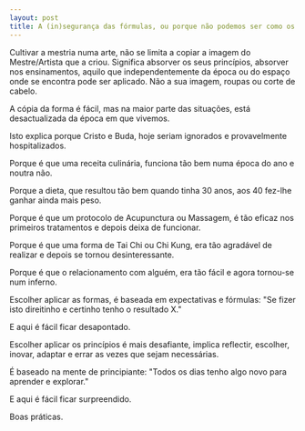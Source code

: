 ```yaml
---
layout: post
title: A (in)segurança das fórmulas, ou porque não podemos ser como os antigos mestres.
---
```

Cultivar a mestria numa arte, não se limita a copiar a imagem do Mestre/Artista que a criou. Significa absorver os seus princípios, absorver nos ensinamentos, aquilo que independentemente da época ou do espaço onde se encontra pode ser aplicado. Não a sua imagem, roupas ou corte de cabelo. 

A cópia da forma é fácil, mas na maior parte das situações, está desactualizada da época em que vivemos. 

Isto explica porque Cristo e Buda, hoje seriam ignorados e provavelmente hospitalizados.

Porque é que uma receita culinária, funciona tão bem numa época do ano e noutra não.

Porque a dieta, que resultou tão bem quando tinha 30 anos, aos 40 fez-lhe ganhar ainda mais peso.

Porque é que um protocolo de Acupunctura ou Massagem, é tão eficaz nos primeiros tratamentos e depois deixa de funcionar.

Porque é que uma forma de Tai Chi ou Chi Kung, era tão agradável de realizar e depois se tornou desinteressante. 

Porque é que o relacionamento com alguém, era tão fácil e agora tornou-se num inferno. 

Escolher aplicar as formas, é baseada em expectativas e fórmulas: "Se fizer isto direitinho e certinho tenho o resultado X."

E aqui é fácil ficar desapontado. 

Escolher aplicar os princípios é mais desafiante, implica reflectir, escolher, inovar, adaptar e errar as vezes que sejam necessárias. 

É baseado na mente de principiante: "Todos os dias tenho algo novo para aprender e explorar." 

E aqui é fácil ficar surpreendido.

Boas práticas.